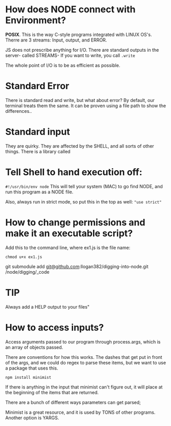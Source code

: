 # How does NODE connect with Environment?

**POSIX**. This is the way C-style programs integrated with LINUX OS's. Therre are 3 streams: Input, output, and ERROR.

JS does not prescribe anything for I/O.
There are standard outputs in the server- called STREAMS-
If you want to write, you call `.write`

The whole point of I/O is to be as efficient as possible.

# Standard Error

There is standard read and write, but what about error?
By default, our terminal treats them the same.
It can be proven using a file path to show the differences..

# Standard input
They are quirky. They are affected by the SHELL, and all sorts of other things.
There is a library called

# Tell Shell to hand execution off:

`#!/usr/bin/env node`
This will tell your system (MAC) to go find NODE, and run this program as a NODE file.

Also, always run in strict mode, so put this in the top as well:
`"use strict"`


# How to change permissions and make it an executable script?

Add this to the command line, where ex1.js is the file name:

`chmod u+x ex1.js`

git submodule add git@github.com:llogan382/digging-into-node.git  /node/digging/_code




# TIP

Always add a HELP output to your files"



# How to access inputs?

Access arguments passed to our program through process.args, which is an array of objects passed.

There are conventions for how this works. The dashes that get put in front of the args, and we could do regex to parse these items, but we want to use a package that uses this.

`npm install minimist`

If there is anything in the input that minimist can't figure out, it will place at the beginning of the items that are returned.

There are a bunch of different ways parameters can get parsed;

Minimist is a great resource, and it is used by TONS of other programs.
Another option is YARGS.